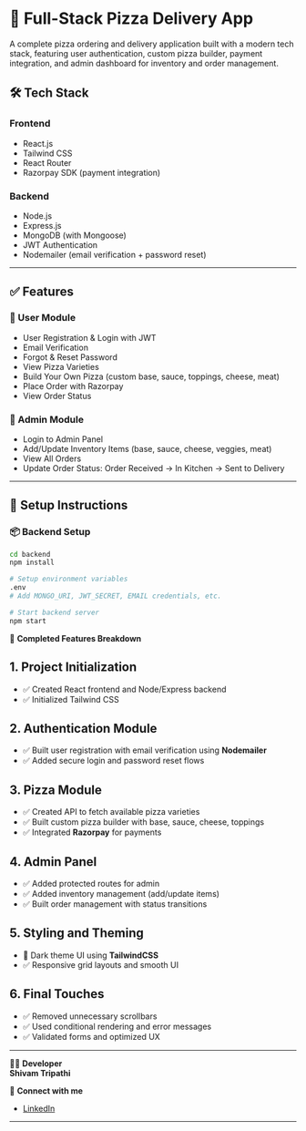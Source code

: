 # 🍕 Full-Stack Pizza Delivery App

A complete pizza ordering and delivery application built with a modern tech stack, featuring user authentication, custom pizza builder, payment integration, and admin dashboard for inventory and order management.

## 🛠️ Tech Stack

### Frontend
- React.js
- Tailwind CSS
- React Router
- Razorpay SDK (payment integration)

### Backend
- Node.js
- Express.js
- MongoDB (with Mongoose)
- JWT Authentication
- Nodemailer (email verification + password reset)

---

## ✅ Features

### 👤 User Module
- User Registration & Login with JWT
- Email Verification
- Forgot & Reset Password
- View Pizza Varieties
- Build Your Own Pizza (custom base, sauce, toppings, cheese, meat)
- Place Order with Razorpay
- View Order Status

### 🛒 Admin Module
- Login to Admin Panel
- Add/Update Inventory Items (base, sauce, cheese, veggies, meat)
- View All Orders
- Update Order Status: Order Received → In Kitchen → Sent to Delivery

---

## 🚀 Setup Instructions

### 📦 Backend Setup
```bash
cd backend
npm install

# Setup environment variables
.env
# Add MONGO_URI, JWT_SECRET, EMAIL credentials, etc.

# Start backend server
npm start
```

🧪 **Completed Features Breakdown**

## 1. Project Initialization
- ✅ Created React frontend and Node/Express backend
- ✅ Initialized Tailwind CSS

## 2. Authentication Module
- ✅ Built user registration with email verification using **Nodemailer**
- ✅ Added secure login and password reset flows

## 3. Pizza Module
- ✅ Created API to fetch available pizza varieties
- ✅ Built custom pizza builder with base, sauce, cheese, toppings
- ✅ Integrated **Razorpay** for payments

## 4. Admin Panel
- ✅ Added protected routes for admin
- ✅ Added inventory management (add/update items)
- ✅ Built order management with status transitions

## 5. Styling and Theming
- 🎨 Dark theme UI using **TailwindCSS**
- ✅ Responsive grid layouts and smooth UI

## 6. Final Touches
- ✅ Removed unnecessary scrollbars
- ✅ Used conditional rendering and error messages
- ✅ Validated forms and optimized UX

---

🧑‍💻 **Developer**  
**Shivam Tripathi**

🔗 **Connect with me**
- [LinkedIn](https://www.linkedin.com/in/shivam0975/)  

---
